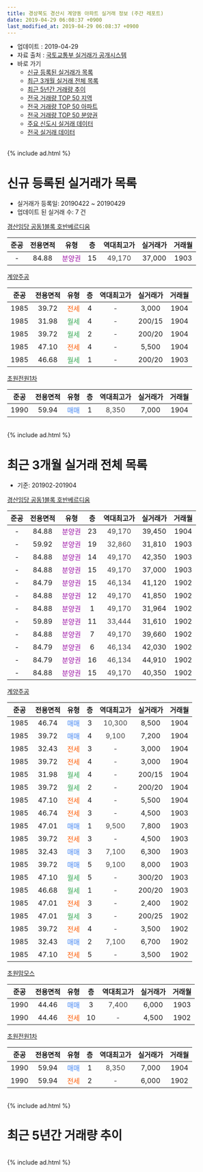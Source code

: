 ```yaml
---
title: 경상북도 경산시 계양동 아파트 실거래 정보 (주간 레포트)
date: 2019-04-29 06:08:37 +0900
last_modified_at: 2019-04-29 06:08:37 +0900
---
```


* 업데이트 : 2019-04-29
* 자료 출처 : [국토교통부 실거래가 공개시스템](http://rt.molit.go.kr)
* 바로 가기
    * [신규 등록된 실거래가 목록](#신규-등록된-실거래가-목록)
    * [최근 3개월 실거래 전체 목록](#최근-3개월-실거래-전체-목록)
    * [최근 5년간 거래량 추이](#최근-5년간-거래량-추이)
    * [전국 거래량 TOP 50 지역](https://inasie.github.io/apt-trade-info/최근-3개월-전국에서-가장-거래가-많이-발생한-지역)
    * [전국 거래량 TOP 50 아파트](https://inasie.github.io/apt-trade-info/최근-3개월-전국에서-가장-거래가-많이-발생한-아파트)
    * [전국 거래량 TOP 50 분양권](https://inasie.github.io/apt-trade-info/최근-3개월-전국에서-가장-거래가-많이-발생한-분양권)
    * [주요 신도시 실거래 데이터](https://inasie.github.io/apt-trade-info/주요-신도시)
    * [전국 실거래 데이터](https://inasie.github.io/apt-trade-info/전국)
<br>
{% include ad.html %}
<br>

# 신규 등록된 실거래가 목록
* 실거래가 등록일: 20190422 ~ 20190429
* 업데이트 된 실거래 수: 7 건


[경산임당 공동1블록 호반베르디움](https://search.naver.com/search.naver?query=%EA%B2%BD%EC%83%81%EB%B6%81%EB%8F%84+%EA%B2%BD%EC%82%B0%EC%8B%9C+%EA%B3%84%EC%96%91%EB%8F%99+%EA%B2%BD%EC%82%B0%EC%9E%84%EB%8B%B9+%EA%B3%B5%EB%8F%991%EB%B8%94%EB%A1%9D+%ED%98%B8%EB%B0%98%EB%B2%A0%EB%A5%B4%EB%94%94%EC%9B%80)

|준공|전용면적|유형|층|역대최고가|실거래가|거래월|
|:---:|:---:|:---:|:---:|:---:|:---:|:---:|
|-|84.88|<span style="color:#9C11A5">분양권</span>|15|<span style="color:#444444">49,170</span>|37,000|1903|

[계양주공](https://search.naver.com/search.naver?query=%EA%B2%BD%EC%83%81%EB%B6%81%EB%8F%84+%EA%B2%BD%EC%82%B0%EC%8B%9C+%EA%B3%84%EC%96%91%EB%8F%99+%EA%B3%84%EC%96%91%EC%A3%BC%EA%B3%B5)

|준공|전용면적|유형|층|역대최고가|실거래가|거래월|
|:---:|:---:|:---:|:---:|:---:|:---:|:---:|
|1985|39.72|<span style="color:#ff5a00">전세</span>|4|<span style="color:#444444">-</span>|3,000|1904|
|1985|31.98|<span style="color:#34a853">월세</span>|4|<span style="color:#444444">-</span>|200/15|1904|
|1985|39.72|<span style="color:#34a853">월세</span>|2|<span style="color:#444444">-</span>|200/20|1904|
|1985|47.10|<span style="color:#ff5a00">전세</span>|4|<span style="color:#444444">-</span>|5,500|1904|
|1985|46.68|<span style="color:#34a853">월세</span>|1|<span style="color:#444444">-</span>|200/20|1903|

[초원전원1차](https://search.naver.com/search.naver?query=%EA%B2%BD%EC%83%81%EB%B6%81%EB%8F%84+%EA%B2%BD%EC%82%B0%EC%8B%9C+%EA%B3%84%EC%96%91%EB%8F%99+%EC%B4%88%EC%9B%90%EC%A0%84%EC%9B%901%EC%B0%A8)

|준공|전용면적|유형|층|역대최고가|실거래가|거래월|
|:---:|:---:|:---:|:---:|:---:|:---:|:---:|
|1990|59.94|<span style="color:#4285f3">매매</span>|1|<span style="color:#444444">8,350</span>|7,000|1904|


<br>
{% include ad.html %}
<br>

# 최근 3개월 실거래 전체 목록
* 기준: 201902-201904


[경산임당 공동1블록 호반베르디움](https://search.naver.com/search.naver?query=%EA%B2%BD%EC%83%81%EB%B6%81%EB%8F%84+%EA%B2%BD%EC%82%B0%EC%8B%9C+%EA%B3%84%EC%96%91%EB%8F%99+%EA%B2%BD%EC%82%B0%EC%9E%84%EB%8B%B9+%EA%B3%B5%EB%8F%991%EB%B8%94%EB%A1%9D+%ED%98%B8%EB%B0%98%EB%B2%A0%EB%A5%B4%EB%94%94%EC%9B%80)

|준공|전용면적|유형|층|역대최고가|실거래가|거래월|
|:---:|:---:|:---:|:---:|:---:|:---:|:---:|
|-|84.88|<span style="color:#9C11A5">분양권</span>|23|<span style="color:#444444">49,170</span>|39,450|1904|
|-|59.92|<span style="color:#9C11A5">분양권</span>|19|<span style="color:#444444">32,860</span>|31,810|1903|
|-|84.88|<span style="color:#9C11A5">분양권</span>|14|<span style="color:#444444">49,170</span>|42,350|1903|
|-|84.88|<span style="color:#9C11A5">분양권</span>|15|<span style="color:#444444">49,170</span>|37,000|1903|
|-|84.79|<span style="color:#9C11A5">분양권</span>|15|<span style="color:#444444">46,134</span>|41,120|1902|
|-|84.88|<span style="color:#9C11A5">분양권</span>|12|<span style="color:#444444">49,170</span>|41,850|1902|
|-|84.88|<span style="color:#9C11A5">분양권</span>|1|<span style="color:#444444">49,170</span>|31,964|1902|
|-|59.89|<span style="color:#9C11A5">분양권</span>|11|<span style="color:#444444">33,444</span>|31,610|1902|
|-|84.88|<span style="color:#9C11A5">분양권</span>|7|<span style="color:#444444">49,170</span>|39,660|1902|
|-|84.79|<span style="color:#9C11A5">분양권</span>|6|<span style="color:#444444">46,134</span>|42,030|1902|
|-|84.79|<span style="color:#9C11A5">분양권</span>|16|<span style="color:#444444">46,134</span>|44,910|1902|
|-|84.88|<span style="color:#9C11A5">분양권</span>|15|<span style="color:#444444">49,170</span>|40,350|1902|

[계양주공](https://search.naver.com/search.naver?query=%EA%B2%BD%EC%83%81%EB%B6%81%EB%8F%84+%EA%B2%BD%EC%82%B0%EC%8B%9C+%EA%B3%84%EC%96%91%EB%8F%99+%EA%B3%84%EC%96%91%EC%A3%BC%EA%B3%B5)

|준공|전용면적|유형|층|역대최고가|실거래가|거래월|
|:---:|:---:|:---:|:---:|:---:|:---:|:---:|
|1985|46.74|<span style="color:#4285f3">매매</span>|3|<span style="color:#444444">10,300</span>|8,500|1904|
|1985|39.72|<span style="color:#4285f3">매매</span>|4|<span style="color:#444444">9,100</span>|7,200|1904|
|1985|32.43|<span style="color:#ff5a00">전세</span>|3|<span style="color:#444444">-</span>|3,000|1904|
|1985|39.72|<span style="color:#ff5a00">전세</span>|4|<span style="color:#444444">-</span>|3,000|1904|
|1985|31.98|<span style="color:#34a853">월세</span>|4|<span style="color:#444444">-</span>|200/15|1904|
|1985|39.72|<span style="color:#34a853">월세</span>|2|<span style="color:#444444">-</span>|200/20|1904|
|1985|47.10|<span style="color:#ff5a00">전세</span>|4|<span style="color:#444444">-</span>|5,500|1904|
|1985|46.74|<span style="color:#ff5a00">전세</span>|3|<span style="color:#444444">-</span>|4,500|1903|
|1985|47.01|<span style="color:#4285f3">매매</span>|1|<span style="color:#444444">9,500</span>|7,800|1903|
|1985|39.72|<span style="color:#ff5a00">전세</span>|3|<span style="color:#444444">-</span>|4,500|1903|
|1985|32.43|<span style="color:#4285f3">매매</span>|3|<span style="color:#444444">7,100</span>|6,300|1903|
|1985|39.72|<span style="color:#4285f3">매매</span>|5|<span style="color:#444444">9,100</span>|8,000|1903|
|1985|47.10|<span style="color:#34a853">월세</span>|5|<span style="color:#444444">-</span>|300/20|1903|
|1985|46.68|<span style="color:#34a853">월세</span>|1|<span style="color:#444444">-</span>|200/20|1903|
|1985|47.01|<span style="color:#ff5a00">전세</span>|3|<span style="color:#444444">-</span>|2,400|1902|
|1985|47.01|<span style="color:#34a853">월세</span>|3|<span style="color:#444444">-</span>|200/25|1902|
|1985|39.72|<span style="color:#ff5a00">전세</span>|4|<span style="color:#444444">-</span>|3,500|1902|
|1985|32.43|<span style="color:#4285f3">매매</span>|2|<span style="color:#444444">7,100</span>|6,700|1902|
|1985|47.10|<span style="color:#ff5a00">전세</span>|5|<span style="color:#444444">-</span>|3,500|1902|

[초원맘모스](https://search.naver.com/search.naver?query=%EA%B2%BD%EC%83%81%EB%B6%81%EB%8F%84+%EA%B2%BD%EC%82%B0%EC%8B%9C+%EA%B3%84%EC%96%91%EB%8F%99+%EC%B4%88%EC%9B%90%EB%A7%98%EB%AA%A8%EC%8A%A4)

|준공|전용면적|유형|층|역대최고가|실거래가|거래월|
|:---:|:---:|:---:|:---:|:---:|:---:|:---:|
|1990|44.46|<span style="color:#4285f3">매매</span>|3|<span style="color:#444444">7,400</span>|6,000|1903|
|1990|44.46|<span style="color:#ff5a00">전세</span>|10|<span style="color:#444444">-</span>|4,500|1902|

[초원전원1차](https://search.naver.com/search.naver?query=%EA%B2%BD%EC%83%81%EB%B6%81%EB%8F%84+%EA%B2%BD%EC%82%B0%EC%8B%9C+%EA%B3%84%EC%96%91%EB%8F%99+%EC%B4%88%EC%9B%90%EC%A0%84%EC%9B%901%EC%B0%A8)

|준공|전용면적|유형|층|역대최고가|실거래가|거래월|
|:---:|:---:|:---:|:---:|:---:|:---:|:---:|
|1990|59.94|<span style="color:#4285f3">매매</span>|1|<span style="color:#444444">8,350</span>|7,000|1904|
|1990|59.94|<span style="color:#ff5a00">전세</span>|2|<span style="color:#444444">-</span>|6,000|1902|


<br>
{% include ad.html %}
<br>

# 최근 5년간 거래량 추이


<div style="width:100%;">
    <canvas id="deal_progress" height="200"></canvas>
</div>

<script>
new Chart(document.getElementById("deal_progress"), {
    type: 'line',
    data: {
        labels: ['201404','201405','201406','201407','201408','201409','201410','201411','201412','201501','201502','201503','201504','201505','201506','201507','201508','201509','201510','201511','201512','201601','201602','201603','201604','201605','201606','201607','201608','201609','201610','201611','201612','201701','201702','201703','201704','201705','201706','201707','201708','201709','201710','201711','201712','201801','201802','201803','201804','201805','201806','201807','201808','201809','201810','201811','201812','201901','201902','201903','201904'],
        datasets: [{
            label: '매매',
            pointRadius: 1,
            data: [8, 8, 8, 8, 12, 9, 9, 11, 8, 11, 10, 16, 17, 11, 14, 16, 7, 8, 11, 10, 7, 4, 5, 2, 9, 4, 12, 8, 8, 5, 12, 6, 3, 3, 12, 7, 7, 5, 17, 3, 10, 6, 7, 13, 9, 39, 14, 24, 6, 13, 17, 7, 45, 26, 16, 14, 7, 14, 9, 7, 4],
            borderColor: "rgba(255, 201, 14, 1)",
            backgroundColor: "rgba(255, 201, 14, 0.5)",
            fill: false,
            lineTension: 0
        },{
            label: '전월세',
            pointRadius: 1,
            data: [9, 7, 8, 6, 8, 3, 7, 5, 3, 12, 8, 7, 11, 8, 13, 10, 10, 4, 9, 7, 3, 7, 8, 9, 5, 7, 2, 1, 7, 4, 10, 9, 7, 6, 10, 7, 5, 2, 5, 5, 8, 4, 7, 4, 10, 6, 11, 3, 5, 4, 5, 3, 5, 6, 7, 5, 7, 5, 6, 4, 5],
            borderColor: "rgba(0, 141, 185, 1)",
            backgroundColor: "rgba(0, 141, 185, 0.5)",
            fill: false,
            lineTension: 0
        }
        ]
    },
    options: {
        responsive: true,
        title: {
            display: false
        },
        tooltips: {
            mode: 'index',
            intersect: false
        },
        hover: {
            mode: 'nearest',
            intersect: true
        },
        scales: {
            xAxes: [{
                display: true,
                scaleLabel: {
                    display: true,
                    labelString: '년/월'
                }
            }],
            yAxes: [{
                display: true,
                ticks: {
                    suggestedMin: 0,
                },
                scaleLabel: {
                    display: true,
                    labelString: '실거래 수'
                }
            }]
        }
    }
});

</script>


<br>
{% include ad.html %}
<br>

